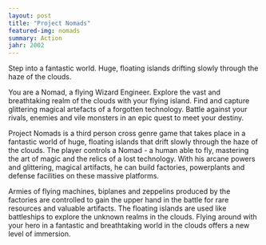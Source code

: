 ```yaml
---
layout: post
title: "Project Nomads"
featured-img: nomads
summary: Action
jahr: 2002
---
```

Step into a fantastic world.
Huge, floating islands drifting slowly through the haze of the clouds.

You are a Nomad, a flying Wizard Engineer. Explore the vast and breathtaking realm of the clouds with your flying island. Find and capture glittering magical artefacts of a forgotten technology. Battle against your rivals, enemies and vile monsters in an epic quest to meet your destiny.

Project Nomads is a third person cross genre game that takes place in a fantastic world of huge, floating islands that drift slowly through the haze of the clouds. The player controls a Nomad - a human able to fly, mastering the art of magic and the relics of a lost technology. With his arcane powers and glittering, magical artifacts, he can build factories, powerplants and defense facilities on these massive platforms.

Armies of flying machines, biplanes and zeppelins produced by the factories are controlled to gain the upper hand in the battle for rare resources and valuable artifacts. The floating islands are used like battleships to explore the unknown realms in the clouds. Flying around with your hero in a fantastic and breathtaking world in the clouds offers a new level of immersion.
